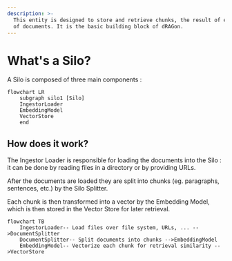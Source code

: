 ```yaml
---
description: >-
  This entity is designed to store and retrieve chunks, the result of embeddings
  of documents. It is the basic building block of dRAGon.
---
```


# What's a Silo?

A Silo is composed of three main components :

```mermaid
flowchart LR
    subgraph silo1 [Silo]
    IngestorLoader
    EmbeddingModel
    VectorStore
    end
```

## How does it work?

The Ingestor Loader is responsible for loading the documents into the Silo : it can be done by reading files in a directory or by providing URLs.&#x20;

After the documents are loaded they are split into chunks (eg. paragraphs, sentences, etc.) by the Silo Splitter.&#x20;

Each chunk is then transformed into a vector by the Embedding Model, which is then stored in the Vector Store for later retrieval.

```mermaid
flowchart TB
    IngestorLoader-- Load files over file system, URLs, ... -->DocumentSplitter
    DocumentSplitter-- Split documents into chunks -->EmbeddingModel
    EmbeddingModel-- Vectorize each chunk for retrieval similarity -->VectorStore
```
